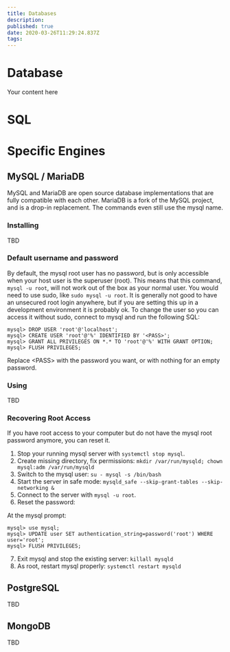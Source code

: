 ```yaml
---
title: Databases
description: 
published: true
date: 2020-03-26T11:29:24.837Z
tags: 
---
```


# Database
Your content here

# SQL

# Specific Engines

## MySQL / MariaDB
MySQL and MariaDB are open source database implementations that are fully compatible with each other. MariaDB is a fork of the MySQL project, and is a drop-in replacement. The commands even still use the mysql name.

### Installing
TBD

### Default username and password

By default, the mysql root user has no password, but is only accessible when your host user is the superuser (root). This means that this command, `mysql -u root`, will not work out of the box as your normal user. You would need to use sudo, like `sudo mysql -u root`. It is generally not good to have an unsecured root login anywhere, but if you are setting this up in a development environment it is probably ok. To change the user so you can access it without sudo, connect to mysql and run the following SQL:

    mysql> DROP USER 'root'@'localhost';
    mysql> CREATE USER 'root'@'%' IDENTIFIED BY '<PASS>';
    mysql> GRANT ALL PRIVILEGES ON *.* TO 'root'@'%' WITH GRANT OPTION;
    mysql> FLUSH PRIVILEGES;

Replace \<PASS> with the password you want, or with nothing for an empty password.

### Using
TBD

### Recovering Root Access

If you have root access to your computer but do not have the mysql root password anymore, you can reset it.

1. Stop your running mysql server with `systemctl stop mysql`.
2. Create missing directory, fix permissions: `mkdir /var/run/mysqld; chown mysql:adm /var/run/mysqld`
3. Switch to the mysql user: `su - mysql -s /bin/bash`
4. Start the server in safe mode: `mysqld_safe --skip-grant-tables --skip-networking &`
5. Connect to the server with `mysql -u root`.
6. Reset the password:

At the mysql prompt:
   
    mysql> use mysql;
    mysql> UPDATE user SET authentication_string=password('root') WHERE user='root';
    mysql> FLUSH PRIVILEGES;

7. Exit mysql and stop the existing server: `killall mysqld`
8. As root, restart mysql properly: `systemctl restart mysqld`


## PostgreSQL
TBD
## MongoDB
TBD
